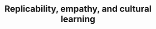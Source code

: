 ---
layout: handbook
name: learning
title: Replicability, empathy, and cultural learning
image: learning.jpg
---